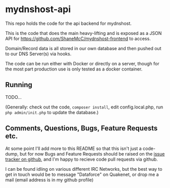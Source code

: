 # mydnshost-api

This repo holds the code for the api backend for mydnshost.

This is the code that does the main heavy-lifting and is exposed as a JSON API for https://github.com/ShaneMcC/mydnshost-frontend to access.

Domain/Record data is all stored in our own database and then pushed out to our DNS Server(s) via hooks.

The code can be run either with Docker or directly on a server, though for the most part production use is only tested as a docker container.

## Running

TODO...

(Generally: check out the code, `composer install`, edit config.local.php, run `php admin/init.php` to update the database.)

## Comments, Questions, Bugs, Feature Requests etc.

At some point I'll add more to this README so that this isn't just a code-dump, but for now Bugs and Feature Requests should be raised on the [issue tracker on github](https://github.com/shanemcc/mydnshost-api/issues), and I'm happy to recieve code pull requests via github.

I can be found idling on various different IRC Networks, but the best way to get in touch would be to message "Dataforce" on Quakenet, or drop me a mail (email address is in my github profile)

